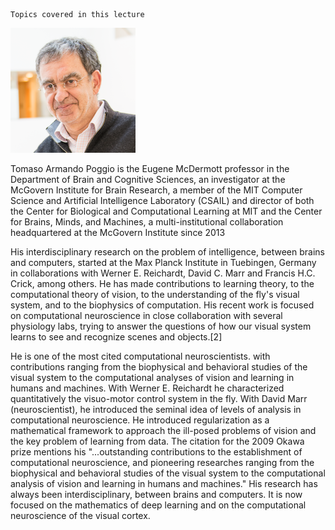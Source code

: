 
    Topics covered in this lecture



![Tomaso Poggio](/assets/img/poggio.png)  

Tomaso Armando Poggio is the Eugene McDermott professor in the Department of Brain and Cognitive Sciences, an investigator at the McGovern Institute for Brain Research, a member of the MIT Computer Science and Artificial Intelligence Laboratory (CSAIL) and director of both the Center for Biological and Computational Learning at MIT and the Center for Brains, Minds, and Machines, a multi-institutional collaboration headquartered at the McGovern Institute since 2013

His interdisciplinary research on the problem of intelligence, between brains and computers, started at the Max Planck Institute in Tuebingen, Germany in collaborations with Werner E. Reichardt, David C. Marr and Francis H.C. Crick, among others. He has made contributions to learning theory, to the computational theory of vision, to the understanding of the fly's visual system, and to the biophysics of computation. His recent work is focused on computational neuroscience in close collaboration with several physiology labs, trying to answer the questions of how our visual system learns to see and recognize scenes and objects.[2]

He is one of the most cited computational neuroscientists. with contributions ranging from the biophysical and behavioral studies of the visual system to the computational analyses of vision and learning in humans and machines. With Werner E. Reichardt he characterized quantitatively the visuo-motor control system in the fly. With David Marr (neuroscientist), he introduced the seminal idea of levels of analysis in computational neuroscience. He introduced regularization as a mathematical framework to approach the ill-posed problems of vision and the key problem of learning from data. The citation for the 2009 Okawa prize mentions his "...outstanding contributions to the establishment of computational neuroscience, and pioneering researches ranging from the biophysical and behavioral studies of the visual system to the computational analysis of vision and learning in humans and machines." His research has always been interdisciplinary, between brains and computers. It is now focused on the mathematics of deep learning and on the computational neuroscience of the visual cortex.
